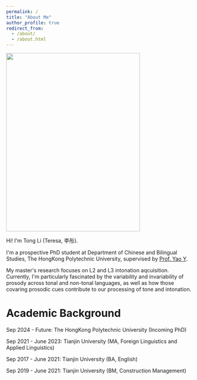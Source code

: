 ```yaml
---
permalink: /
title: "About Me"
author_profile: true
redirect_from: 
  - /about/
  - /about.html
---
```


<img src="https://litonglinguistics.github.io/images/PROFILE2.png" class="floatpic" width="360" height="480">

Hi! I'm Tong Li (Teresa, 李彤). 

I'm a prospective PhD student at Department of Chinese and Bilingual Studies, The HongKong Polytechnic University, supervised by [Prof. Yao Y](https://research.polyu.edu.hk/en/persons/yao-yao). 

My master's research focuses on L2 and L3 intonation aqcuisition. Currently, I'm particularly fascinated by the variability and invariability of prosody across tonal and non-tonal languages, as well as how those covaring prosodic cues contribute to our processing of tone and intonation. 

Academic Background
======
Sep 2024 - Future: The HongKong Polytechnic University (Incoming PhD) 

Sep 2021 - June 2023: Tianjin University (MA, Foreign Linguistics and Applied Linguistics) 

Sep 2017 - June 2021: Tianjin University (BA, English) 

Sep 2019 - June 2021: Tianjin University (BM, Construction Management) 
